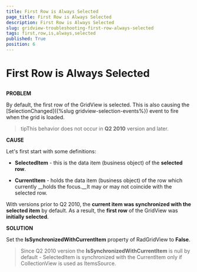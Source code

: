 ```yaml
---
title: First Row is Always Selected
page_title: First Row is Always Selected
description: First Row is Always Selected
slug: gridview-troubleshooting-first-row-always-selected
tags: first,row,is,always,selected
published: True
position: 6
---
```


# First Row is Always Selected



## 

__PROBLEM__

By default, the first row of the GridView is selected. This is also causing the [SelectionChanged]({%slug gridview-selection-events%}) event to fire when the grid is loaded. 

>tipThis behavior does not occur in __Q2 2010__ version and later. 



__CAUSE__

Let's first start with some definitions:

* __SelectedItem__ - this is the data item (business object) of the __selected row__. 

* __CurrentItem__ - holds the data item (business object) of the row which currently __holds the focus.__It may or may not coincide with the selected row.

With versions prior to Q2 2010, the __current item was synchronized with the selected item__ by default. As a result, the __first row__ of the GridView was __initially selected__.



__SOLUTION__

Set the __IsSynchronizedWithCurrentItem__ property of RadGridView to __False__.



>Since Q2 2010 version the __IsSynchronizedWithCurrentItem__ is null by default - SelectedItem is synchronized with the CurrentItem only if CollectionView is used as ItemsSource. 
